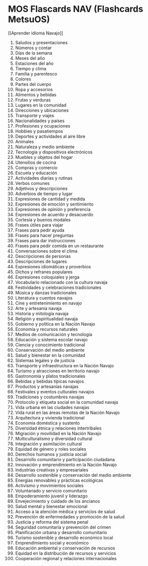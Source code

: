 # MOS Flascards NAV (Flashcards MetsuOS)

[[Aprender idioma Navajo]]

1. Saludos y presentaciones
2. Números y contar
3. Días de la semana
4. Meses del año
5. Estaciones del año
6. Tiempo y clima
7. Familia y parentesco
8. Colores
9. Partes del cuerpo
10. Ropa y accesorios
11. Alimentos y bebidas
12. Frutas y verduras
13. Lugares en la comunidad
14. Direcciones y ubicaciones
15. Transporte y viajes
16. Nacionalidades y países
17. Profesiones y ocupaciones
18. Hobbies y pasatiempos
19. Deportes y actividades al aire libre
20. Animales
21. Naturaleza y medio ambiente
22. Tecnología y dispositivos electrónicos
23. Muebles y objetos del hogar
24. Utensilios de cocina
25. Compras y comercio
26. Escuela y educación
27. Actividades diarias y rutinas
28. Verbos comunes
29. Adjetivos y descripciones
30. Adverbios de tiempo y lugar
31. Expresiones de cantidad y medida
32. Expresiones de emoción y sentimiento
33. Expresiones de opinión y preferencia
34. Expresiones de acuerdo y desacuerdo
35. Cortesía y buenos modales
36. Frases útiles para viajar
37. Frases para pedir ayuda
38. Frases para hacer preguntas
39. Frases para dar instrucciones
40. Frases para pedir comida en un restaurante
41. Conversaciones sobre el clima
42. Descripciones de personas
43. Descripciones de lugares
44. Expresiones idiomáticas y proverbios
45. Dichos y refranes populares
46. Expresiones coloquiales y jerga
47. Vocabulario relacionado con la cultura navaja
48. Festividades y celebraciones tradicionales
49. Música y danzas tradicionales
50. Literatura y cuentos navajos
51. Cine y entretenimiento en navajo
52. Arte y artesanía navaja
53. Historia y mitología navaja
54. Religión y espiritualidad navaja
55. Gobierno y política en la Nación Navajo
56. Economía y recursos naturales
57. Medios de comunicación y tecnología
58. Educación y sistema escolar navajo
59. Ciencia y conocimiento tradicional
60. Conservación del medio ambiente
61. Salud y bienestar en la comunidad
62. Sistemas legales y de justicia
63. Transporte y infraestructura en la Nación Navajo
64. Turismo y atracciones en territorio navajo
65. Gastronomía y platos tradicionales
66. Bebidas y bebidas típicas navajos
67. Productos y artesanías navajas
68. Festivales y eventos culturales navajos
69. Tradiciones y costumbres navajas
70. Protocolo y etiqueta social en la comunidad navaja
71. Vida urbana en las ciudades navajas
72. Vida rural en las áreas remotas de la Nación Navajo
73. Arquitectura y vivienda tradicional
74. Economía doméstica y sustento
75. Diversidad étnica y relaciones intertribales
76. Migración y movilidad en la Nación Navajo
77. Multiculturalismo y diversidad cultural
78. Integración y asimilación cultural
79. Equidad de género y roles sociales
80. Derechos humanos y justicia social
81. Desarrollo comunitario y participación ciudadana
82. Innovación y emprendimiento en la Nación Navajo
83. Industrias creativas y empresariales
84. Desarrollo sostenible y conservación del medio ambiente
85. Energías renovables y prácticas ecológicas
86. Activismo y movimientos sociales
87. Voluntariado y servicio comunitario
88. Empoderamiento juvenil y liderazgo
89. Envejecimiento y cuidado de los ancianos
90. Salud mental y bienestar emocional
91. Acceso a la atención médica y servicios de salud
92. Prevención de enfermedades y promoción de la salud
93. Justicia y reforma del sistema penal
94. Seguridad comunitaria y prevención del crimen
95. Planificación urbana y desarrollo comunitario
96. Turismo sostenible y desarrollo económico local
97. Emprendimiento social y económico
98. Educación ambiental y conservación de recursos
99. Equidad en la distribución de recursos y servicios
100. Cooperación regional y relaciones internacionales
